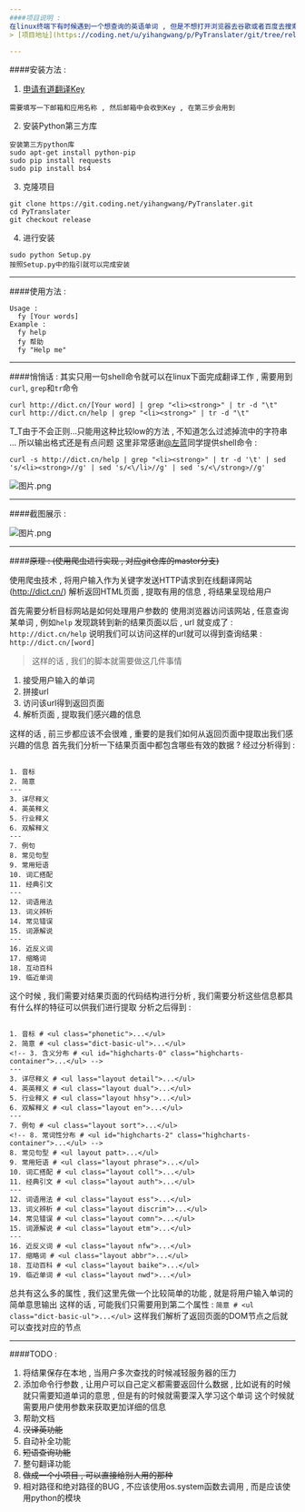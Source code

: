 ```yaml
---
####项目说明 : 
在linux终端下有时候遇到一个想查询的英语单词 , 但是不想打开浏览器去谷歌或者百度去搜索 , 因此就写了这个基于爬虫的单词翻译工具 , 实现原理很简单 , 基本开发已经完成 ,总共有三个分支 , 分别对应 : 爬虫/BaiduAPI/YoudaoAPI , 感觉在有时候读代码变量命名不太懂的时候还是挺有用的 , 毕竟比打开浏览器去访问翻译网站方便多了
> [项目地址](https://coding.net/u/yihangwang/p/PyTranslater/git/tree/release/) 有兴趣的小伙伴儿咱们可以一起写  : D

---
```

####安装方法 :
1. [申请有道翻译Key](http://fanyi.youdao.com/openapi?path=data-mode)
```
需要填写一下邮箱和应用名称 , 然后邮箱中会收到Key , 在第三步会用到
```
2. 安装Python第三方库
```
安装第三方python库
sudo apt-get install python-pip
sudo pip install requests
sudo pip install bs4
``` 
3. 克隆项目
```
git clone https://git.coding.net/yihangwang/PyTranslater.git
cd PyTranslater
git checkout release
```
4. 进行安装 
```
sudo python Setup.py
按照Setup.py中的指引就可以完成安装
```

---
####使用方法 : 
```
Usage : 
  fy [Your words]
Example : 
  fy help
  fy 帮助
  fy "Help me"
```

---
####悄悄话 : 
其实只用一句shell命令就可以在linux下面完成翻译工作 , 需要用到`curl`, `grep`和`tr`命令
```
curl http://dict.cn/[Your word] | grep "<li><strong>" | tr -d "\t"
curl http://dict.cn/help | grep "<li><strong>" | tr -d "\t"
```
T_T由于不会正则...只能用这种比较low的方法 , 不知道怎么过滤掉流中的字符串 ... 所以输出格式还是有点问题
这里非常感谢[@左蓝](http://www.jianshu.com/users/e213f00c7c35/latest_articles)同学提供shell命令 : 
```
curl -s http://dict.cn/help | grep "<li><strong>" | tr -d '\t' | sed 's/<li><strong>//g' | sed 's/<\/li>//g' | sed 's/<\/strong>//g'
```
![图片.png](http://upload-images.jianshu.io/upload_images/2355077-271f0edb26b25e17.png?imageMogr2/auto-orient/strip%7CimageView2/2/w/1240)

---
####截图展示 : 

![图片.png](http://upload-images.jianshu.io/upload_images/2355077-4cd7a598e8911c32.png?imageMogr2/auto-orient/strip%7CimageView2/2/w/1240)

---
####~~原理 : (使用爬虫进行实现 , 对应git仓库的master分支)~~

使用爬虫技术 , 将用户输入作为关键字发送HTTP请求到在线翻译网站(http://dict.cn/)
解析返回HTML页面 , 提取有用的信息 , 将结果呈现给用户

首先需要分析目标网站是如何处理用户参数的
使用浏览器访问该网站 , 任意查询某单词 , 例如`help`
发现跳转到新的结果页面以后 , url 就变成了 : `http://dict.cn/help`
说明我们可以访问这样的url就可以得到查询结果 : 
`http://dict.cn/[word]`

> 这样的话 , 我们的脚本就需要做这几件事情
1. 接受用户输入的单词
2. 拼接url
3. 访问该url得到返回页面
4. 解析页面 , 提取我们感兴趣的信息

这样的话 , 前三步都应该不会很难 , 
重要的是我们如何从返回页面中提取出我们感兴趣的信息
首先我们分析一下结果页面中都包含哪些有效的数据 ?
经过分析得到 :

```

1. 音标
2. 简意
---
3. 详尽释义
4. 英英释义
5. 行业释义
6. 双解释义
---
7. 例句
8. 常见句型
9. 常用短语
10. 词汇搭配
11. 经典引文
---
12. 词语用法
13. 词义辨析
14. 常见错误
15. 词源解说
---
16. 近反义词
17. 缩略词
18. 互动百科
19. 临近单词
```

这个时候 , 我们需要对结果页面的代码结构进行分析 , 我们需要分析这些信息都具有什么样的特征可以供我们进行提取
分析之后得到 : 

```

1. 音标 # <ul class="phonetic">...</ul>
2. 简意 # <ul class="dict-basic-ul">...</ul>
<!-- 3. 含义分布 # <ul id="highcharts-0" class="highcharts-container">...</ul> -->
---
3. 详尽释义 # <ul lass="layout detail">...</ul>
4. 英英释义 # <ul class="layout dual">...</ul>
5. 行业释义 # <ul class="layout hhsy">...</ul>
6. 双解释义 # <ul class="layout en">...</ul>
---
7. 例句 # <ul class="layout sort">...</ul>
<!-- 8. 常词性分布 # <ul id="highcharts-2" class="highcharts-container">...</ul> -->
8. 常见句型 # <ul layout patt>...</ul>
9. 常用短语 # <ul class="layout phrase">...</ul>
10. 词汇搭配 # <ul class="layout coll">...</ul>
11. 经典引文 # <ul class="layout auth">...</ul>
---
12. 词语用法 # <ul class="layout ess">...</ul>
13. 词义辨析 # <ul class="layout discrim">...</ul>
14. 常见错误 # <ul class="layout comn">...</ul>
15. 词源解说 # <ul class="layout etm">...</ul>
---
16. 近反义词 # <ul class="layout nfw">...</ul>
17. 缩略词 # <ul class="layout abbr">...</ul>
18. 互动百科 # <ul class="layout baike">...</ul>
19. 临近单词 # <ul class="layout nwd">...</ul>
```

总共有这么多的属性 , 我们这里先做一个比较简单的功能 , 就是将用户输入单词的简单意思输出
这样的话 , 可能我们只需要用到第二个属性 : `简意 # <ul class="dict-basic-ul">...</ul>`
这样我们解析了返回页面的DOM节点之后就可以查找对应的节点

---
####TODO : 
> 
1. 将结果保存在本地 , 当用户多次查找的时候减轻服务器的压力
2. 添加命令行参数 , 让用户可以自己定义都需要返回什么数据 , 
   比如说有的时候就只需要知道单词的意思 , 但是有的时候就需要深入学习这个单词
   这个时候就需要用户使用参数来获取更加详细的信息
3. 帮助文档
4. ~~汉译英功能~~
5. 自动补全功能
6. ~~短语查询功能~~
7. 整句翻译功能
5. ~~做成一个小项目 , 可以直接给别人用的那种~~
8. 相对路径和绝对路径的BUG , 不应该使用os.system函数去调用 , 而是应该使用python的模块
